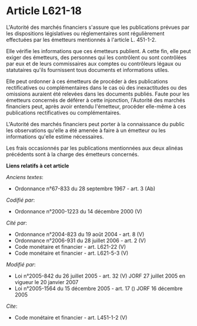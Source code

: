 # Article L621-18

L'Autorité des marchés financiers s'assure que les publications prévues par les dispositions législatives ou réglementaires
sont régulièrement effectuées par les émetteurs mentionnés à l'article L. 451-1-2. 

Elle vérifie les informations que ces émetteurs publient. A cette fin, elle peut exiger des émetteurs, des personnes qui les
contrôlent ou sont contrôlées par eux et de leurs commissaires aux comptes ou contrôleurs légaux ou statutaires qu'ils
fournissent tous documents et informations utiles. 

Elle peut ordonner à ces émetteurs de procéder à des publications rectificatives ou complémentaires dans le cas où des
inexactitudes ou des omissions auraient été relevées dans les documents publiés. Faute pour les émetteurs concernés de
déférer à cette injonction, l'Autorité des marchés financiers peut, après avoir entendu l'émetteur, procéder elle-même à ces
publications rectificatives ou complémentaires. 

L'Autorité des marchés financiers peut porter à la connaissance du public les observations qu'elle a été amenée à faire à un
émetteur ou les informations qu'elle estime nécessaires. 

Les frais occasionnés par les publications mentionnées aux deux alinéas précédents sont à la charge des émetteurs concernés.

**Liens relatifs à cet article**

_Anciens textes_:

  - Ordonnance n°67-833 du 28 septembre 1967 - art. 3 (Ab)

_Codifié par_:

  - Ordonnance n°2000-1223 du 14 décembre 2000 (V)

_Cité par_:

  - Ordonnance n°2004-823 du 19 août 2004 - art. 8 (V)
  - Ordonnance n°2006-931 du 28 juillet 2006 - art. 2 (V)
  - Code monétaire et financier - art. L621-22 (V)
  - Code monétaire et financier - art. L621-5-3 (V)

_Modifié par_:

  - Loi n°2005-842 du 26 juillet 2005 - art. 32 (V) JORF 27 juillet 2005 en vigueur le 20 janvier 2007
  - Loi n°2005-1564 du 15 décembre 2005 - art. 17 () JORF 16 décembre 2005

_Cite_:

  - Code monétaire et financier - art. L451-1-2 (V)
